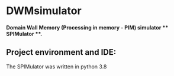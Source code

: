 # DWMsimulator
#### Domain Wall Memory (Processing in memory - PIM) simulator ** SPIMulator **.


## Project environment and IDE:
The SPIMulator was written in python 3.8



























